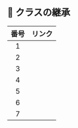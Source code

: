 ## :snake: クラスの継承

|番号|リンク|
| :--: | -- |
|1|[]()|
|2|[]()|
|3|[]()|
|4|[]()|
|5|[]()|
|6|[]()|
|7|[]()|
